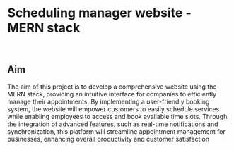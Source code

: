 <h1>Scheduling manager website - MERN stack </h1>
<br>
<h2>Aim</h2>
<p>The aim of this project is to develop a comprehensive website using the MERN stack, providing an intuitive interface for companies to efficiently manage their appointments. By implementing a user-friendly booking system, the website will empower customers to easily schedule services while enabling employees to access and book available time slots. Through the integration of advanced features, such as real-time notifications and synchronization, this platform will streamline appointment management for businesses, enhancing overall productivity and customer satisfaction </p>
